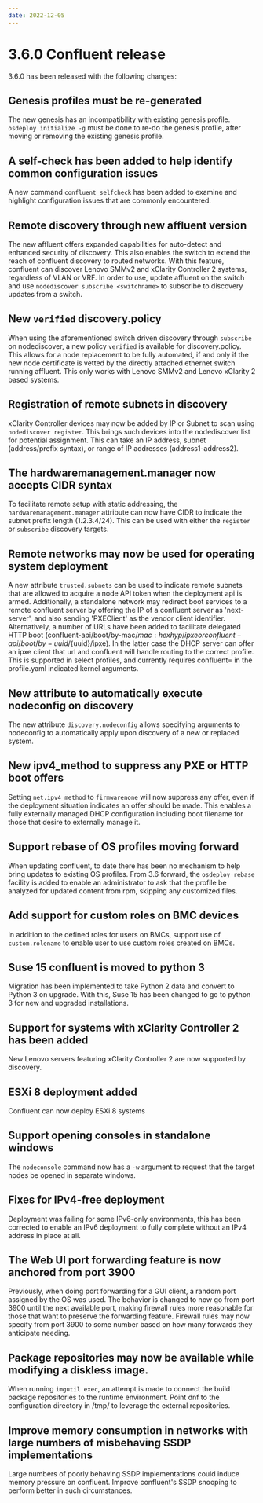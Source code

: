 ```yaml
---
date: 2022-12-05
---
```


# 3.6.0 Confluent release

3.6.0 has been released with the following changes:
<!-- more -->

## Genesis profiles must be re-generated

The new genesis has an incompatibility with existing genesis profile.  `osdeploy initialize -g` must
be done to re-do the genesis profile, after moving or removing the existing genesis profile.

## A self-check has been added to help identify common configuration issues

A new command `confluent_selfcheck` has been added to examine and highlight configuration issues that
are commonly encountered.

## Remote discovery through new affluent version

The new affluent offers expanded capabilities for auto-detect and enhanced security of discovery.  This also enables
the switch to extend the reach of confluent discovery to routed networks.  With this feature, confluent can discover Lenovo SMMv2 and xClarity Controller 2 systems, regardless of VLAN or VRF.
In order to use, update affluent on the switch and use `nodediscover subscribe <switchname>` to subscribe to discovery updates from a switch.

## New `verified` discovery.policy

When using the aforementioned switch driven discovery through `subscribe` on nodediscover, a new policy `verified` is available for discovery.policy.  This allows for a node replacement to be fully automated,
if and only if the new node certificate is vetted by the directly attached ethernet switch running affluent.  This only works with Lenovo SMMv2 and Lenovo xClarity 2 based systems.

## Registration of remote subnets in discovery

xClarity Controller devices may now be added by IP or Subnet to scan using `nodediscover register`.  This brings such
devices into the nodediscover list for potential assignment.  This can take an IP address, subnet (address/prefix syntax), or
range of IP addresses (address1-address2).

## The hardwaremanagement.manager now accepts CIDR syntax

To facilitate remote setup with static addressing, the `hardwaremanagement.manager` attribute can now have CIDR to indicate
the subnet prefix length (1.2.3.4/24).  This can be used with either the `register` or `subscribe` discovery targets.

## Remote networks may now be used for operating system deployment

A new attribute `trusted.subnets` can be used to indicate remote subnets that are allowed to acquire a node API token when the deployment api is armed.  Additionally, a standalone network may redirect boot services to a remote confluent server by offering the IP of a confluent server as 'next-server', and also sending 'PXEClient' as the vendor client identifier. Alternatively, a
number of URLs have been added to facilitate delegated HTTP boot (confluent-api/boot/by-mac/${mac:hexhyp}/ipxe or confluent-api/boot/by-uuid/${uuid}/ipxe).  In the latter case the DHCP server can offer an ipxe client that url and confluent will handle
routing to the correct profile.  This is supported in select profiles, and currently requires confluent=<confluent ip> in the
profile.yaml indicated kernel arguments.

## New attribute to automatically execute nodeconfig on discovery

The new attribute `discovery.nodeconfig` allows specifying arguments to nodeconfig to automatically apply upon discovery
of a new or replaced system.

## New ipv4_method to suppress any PXE or HTTP boot offers

Setting `net.ipv4_method` to `firmwarenone` will now suppress any offer, even if the deployment situation indicates an offer
should be made. This enables a fully externally managed DHCP configuration including boot filename for those that desire
to externally manage it.

## Support rebase of OS profiles moving forward

When updating confluent, to date there has been no mechanism to help bring updates to existing OS profiles.  From 3.6 forward,
the `osdeploy rebase` facility is added to enable an administrator to ask that the profile be analyzed for updated content
from rpm, skipping any customized files.


## Add support for custom roles on BMC devices

In addition to the defined roles for users on BMCs, support use of `custom.rolename` to enable user to use custom roles created on BMCs.

## Suse 15 confluent is moved to python 3

Migration has been implemented to take Python 2 data and convert to Python 3 on upgrade.  With this, Suse 15 has been changed
to go to python 3 for new and upgraded installations.

## Support for systems with xClarity Controller 2 has been added

New Lenovo servers featuring xClarity Controller 2 are now supported by discovery.

## ESXi 8 deployment added

Confluent can now deploy ESXi 8 systems

## Support opening consoles in standalone windows

The `nodeconsole` command now has a `-w` argument to request that the target nodes be opened in separate windows.

## Fixes for IPv4-free deployment

Deployment was failing for some IPv6-only environments, this has been corrected to enable an IPv6 deployment to fully complete
without an IPv4 address in place at all.

## The Web UI port forwarding feature is now anchored from port 3900

Previously, when doing port forwarding for a GUI client, a random port assigned by the OS was used. The behavior is changed
to now go from port 3900 until the next available port, making firewall rules more reasonable for those that
want to preserve the forwarding feature.  Firewall rules may now specify from port 3900 to some number based on how
many forwards they anticipate needing.

## Package repositories may now be available while modifying a diskless image.

When running `imgutil exec`, an attempt is made to connect the build package repositories to the runtime environment.
Point dnf to the configuration directory in /tmp/ to leverage the external repositories.

## Improve memory consumption in networks with large numbers of misbehaving SSDP implementations

Large numbers of poorly behaving SSDP implementations could induce memory pressure on confluent.  Improve confluent's SSDP
snooping to perform better in such circumstances.


